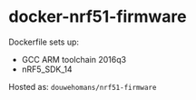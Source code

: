# docker-nrf51-firmware

Dockerfile sets up:
- GCC ARM toolchain 2016q3
- nRF5_SDK_14

Hosted as:
`douwehomans/nrf51-firmware`
